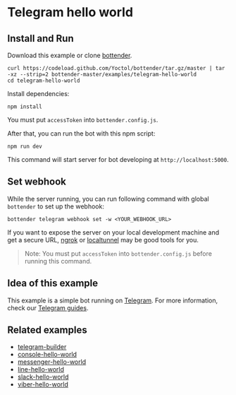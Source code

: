 # Telegram hello world

## Install and Run

Download this example or clone [bottender](https://github.com/Yoctol/bottender).

```
curl https://codeload.github.com/Yoctol/bottender/tar.gz/master | tar -xz --strip=2 bottender-master/examples/telegram-hello-world
cd telegram-hello-world
```

Install dependencies:

```
npm install
```

You must put `accessToken` into `bottender.config.js`.

After that, you can run the bot with this npm script:

```
npm run dev
```

This command will start server for bot developing at `http://localhost:5000`.

## Set webhook

While the server running, you can run following command with global `bottender` to set up the webhook:

```
bottender telegram webhook set -w <YOUR_WEBHOOK_URL>
```

If you want to expose the server on your local development machine and get a secure URL, [ngrok](https://ngrok.com/) or [localtunnel](https://localtunnel.github.io/www/) may be good tools for you.

> Note: You must put `accessToken` into `bottender.config.js` before running this command.

## Idea of this example

This example is a simple bot running on [Telegram](https://telegram.org/).
For more information, check our [Telegram guides](https://bottender.js.org/docs/Platforms-Telegram).

## Related examples

- [telegram-builder](../telegram-builder)
- [console-hello-world](../console-hello-world)
- [messenger-hello-world](../messenger-hello-world)
- [line-hello-world](../line-hello-world)
- [slack-hello-world](../slack-hello-world)
- [viber-hello-world](../viber-hello-world)
